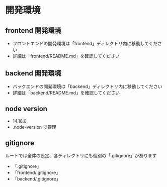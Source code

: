 # 開発環境

## frontend 開発環境

- フロントエンドの開発環境は「frontend」ディレクトリ内に移動してください
- 詳細は「frontend/README.md」を確認してください

## backend 開発環境

- バックエンドの開発環境は「backend」ディレクトリ内に移動してください
- 詳細は「backend/README.md」を確認してください

## node version

- 14.18.0
- .node-version で管理

## gitignore

ルートでは全体の設定、各ディレクトリにも個別の「.gitignore」があります

- 「.gitignore」
- 「frontend/.gitignore」
- 「backend/.gitignore」
